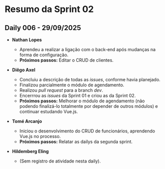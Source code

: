 # Resumo da Sprint 02

## Daily 006 - 29/09/2025
- **Nathan Lopes**
  - Aprendeu a realizar a ligação com o back-end após mudanças na forma de configuração.
  - **Próximos passos:** Editar o CRUD de clientes.

- **Diêgo Axel**
  - Concluiu a descrição de todas as *issues*, conforme havia planejado.
  - Finalizou parcialmente o módulo de agendamento.
  - Realizou *pull request* para a branch *dev*.
  - Encerrrou as *issues* da Sprint 01 e criou as da Sprint 02.
  - **Próximos passos:** Melhorar o módulo de agendamento (não podendo finalizá-lo totalmente por depender de outros módulos) e continuar estudando Vue.js.

- **Tomé Arcanjo**
  - Iniciou o desenvolvimento do CRUD de funcionários, aprendendo Vue.js no processo.
  - **Próximos passos:** Relatar as dailys da segunda sprint.

- **Hildemberg Eling**
  - (Sem registro de atividade nesta daily).

